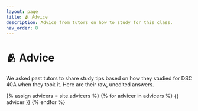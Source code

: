 ```yaml
---
layout: page
title: 🫂 Advice
description: Advice from tutors on how to study for this class.
nav_order: 8
---
```


# 🫂 Advice

<script type="text/javascript" async src="https://cdnjs.cloudflare.com/ajax/libs/mathjax/2.7.7/MathJax.js?config=TeX-MML-AM_CHTML"> </script>

We asked past tutors to share study tips based on how they studied for DSC 40A when they took it. Here are their raw, unedited answers.

{% assign advicers = site.advicers %}
{% for advicer in advicers %}
{{ advicer }}
{% endfor %}
